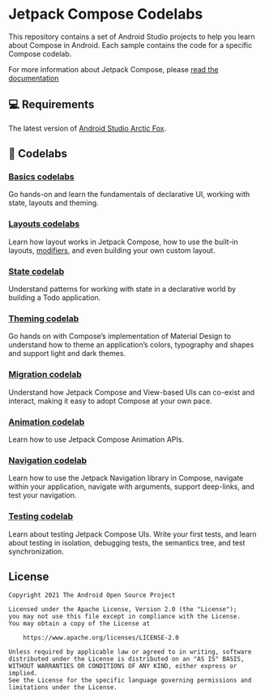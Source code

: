 # Jetpack Compose Codelabs

This repository contains a set of Android Studio projects to help you learn about
Compose in Android. Each sample contains the code for a specific Compose codelab.

For more information about Jetpack Compose, please [read the documentation](https://developer.android.com/jetpack/compose)

## 💻 Requirements

The latest version of [Android Studio Arctic Fox](https://developer.android.com/studio/preview/index.html).

## 🧬 Codelabs

### [Basics codelabs](https://developer.android.com/codelabs/jetpack-compose-basics)

Go hands-on and learn the fundamentals of declarative UI, working with state, layouts and theming.

### [Layouts codelabs](https://developer.android.com/codelabs/jetpack-compose-layouts)

Learn how layout works in Jetpack Compose, how to use the built-in layouts,
[modifiers](https://developer.android.com/reference/kotlin/androidx/compose/ui/Modifier),
and even building your own custom layout.

### [State codelab](https://developer.android.com/codelabs/jetpack-compose-state)

Understand patterns for working with state in a declarative world by building a Todo application.

### [Theming codelab](https://developer.android.com/codelabs/jetpack-compose-theming)

Go hands on with Compose’s implementation of Material Design to understand how to theme an
application’s colors, typography and shapes and support light and dark themes.

### [Migration codelab](https://developer.android.com/codelabs/jetpack-compose-migration)

Understand how Jetpack Compose and View-based UIs can co-exist and interact, making it easy to
adopt Compose at your own pace.

### [Animation codelab](https://developer.android.com/codelabs/jetpack-compose-animation)

Learn how to use Jetpack Compose Animation APIs.

### [Navigation codelab](https://developer.android.com/codelabs/jetpack-compose-navigation)

Learn how to use the Jetpack Navigation library in Compose, navigate within your application,
navigate with arguments, support deep-links, and test your navigation.

### [Testing codelab](https://developer.android.com/codelabs/jetpack-compose-testing)

Learn about testing Jetpack Compose UIs. Write your first tests, and learn about testing in
isolation, debugging tests, the semantics tree, and test synchronization.

## License

```
Copyright 2021 The Android Open Source Project

Licensed under the Apache License, Version 2.0 (the "License");
you may not use this file except in compliance with the License.
You may obtain a copy of the License at

    https://www.apache.org/licenses/LICENSE-2.0

Unless required by applicable law or agreed to in writing, software
distributed under the License is distributed on an "AS IS" BASIS,
WITHOUT WARRANTIES OR CONDITIONS OF ANY KIND, either express or implied.
See the License for the specific language governing permissions and
limitations under the License.
```

